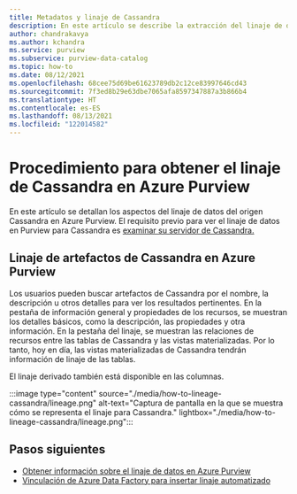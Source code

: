 ```yaml
---
title: Metadatos y linaje de Cassandra
description: En este artículo se describe la extracción del linaje de datos del origen Cassandra.
author: chandrakavya
ms.author: kchandra
ms.service: purview
ms.subservice: purview-data-catalog
ms.topic: how-to
ms.date: 08/12/2021
ms.openlocfilehash: 68cee75d69be61623789db2c12ce83997646cd43
ms.sourcegitcommit: 7f3ed8b29e63dbe7065afa8597347887a3b866b4
ms.translationtype: HT
ms.contentlocale: es-ES
ms.lasthandoff: 08/13/2021
ms.locfileid: "122014582"
---
```

# <a name="how-to-get-lineage-from-cassandra-into-azure-purview"></a>Procedimiento para obtener el linaje de Cassandra en Azure Purview

En este artículo se detallan los aspectos del linaje de datos del origen Cassandra en Azure Purview. El requisito previo para ver el linaje de datos en Purview para Cassandra es [examinar su servidor de Cassandra.](../purview/register-scan-cassandra-source.md) 

## <a name="lineage-of-cassandra-artifacts-in-azure-purview"></a>Linaje de artefactos de Cassandra en Azure Purview

Los usuarios pueden buscar artefactos de Cassandra por el nombre, la descripción u otros detalles para ver los resultados pertinentes. En la pestaña de información general y propiedades de los recursos, se muestran los detalles básicos, como la descripción, las propiedades y otra información. En la pestaña del linaje, se muestran las relaciones de recursos entre las tablas de Cassandra y las vistas materializadas. Por lo tanto, hoy en día, las vistas materializadas de Cassandra tendrán información de linaje de las tablas. 

El linaje derivado también está disponible en las columnas.

:::image type="content" source="./media/how-to-lineage-cassandra/lineage.png" alt-text="Captura de pantalla en la que se muestra cómo se representa el linaje para Cassandra." lightbox="./media/how-to-lineage-cassandra/lineage.png":::


## <a name="next-steps"></a>Pasos siguientes

- [Obtener información sobre el linaje de datos en Azure Purview](catalog-lineage-user-guide.md)
- [Vinculación de Azure Data Factory para insertar linaje automatizado](how-to-link-azure-data-factory.md)
